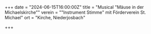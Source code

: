 +++
date = "2024-06-15T16:00:00Z"
title = "Musical \"Mäuse in der Michaelskirche\""
verein = "\"Instrument Stimme\" mit Förderverein St. Michael"
ort = "Kirche, Niederjosbach"

+++
